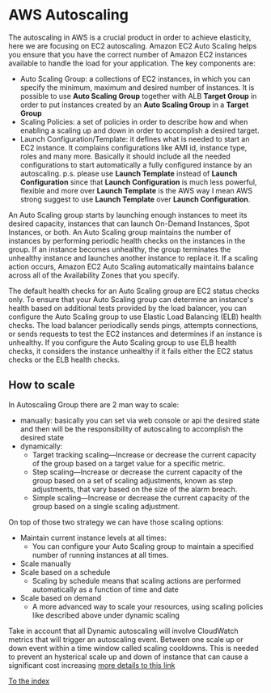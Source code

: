 # AWS Autoscaling

The autoscaling in AWS is a crucial product in order to achieve elasticity, here we are focusing on EC2 autoscaling.
Amazon EC2 Auto Scaling helps you ensure that you have the correct number of Amazon EC2 instances available to handle the load for your application.
The key components are:
- Auto Scaling Group: a collections of EC2 instances, in which you can specify the minimum, maximum and desired number of instances.
  It is possible to use **Auto Scaling Group** together with ALB **Target Group** in order to put instances created by an **Auto Scaling Group** in a **Target Group** 
- Scaling Policies: a set of policies in order to describe how and when enabling a scaling up and down in order to accomplish a desired target.
- Launch Configuration/Template: it defines what is needed to start an EC2 instance. It complains configurations like AMI id, instance type, roles and many more. Basically it should include all the 
  needed configurations to start automatically a fully configured instance by an autoscaling.
  p.s. please use **Launch Template** instead of **Launch Configuration** since that **Launch Configuration** is much less powerful, flexible and more over **Launch Template** is the AWS way 
  I mean AWS strong suggest to use **Launch Template** over **Launch Configuration**.

An Auto Scaling group starts by launching enough instances to meet its desired capacity, instances that can launch On-Demand Instances, Spot Instances, or both.
An Auto Scaling group maintains the number of instances by performing periodic health checks on the instances in the group.
If an instance becomes unhealthy, the group terminates the unhealthy instance and launches another instance to replace it.
If a scaling action occurs, Amazon EC2 Auto Scaling automatically maintains balance across all of the Availability Zones that you specify.

The default health checks for an Auto Scaling group are EC2 status checks only. 
To ensure that your Auto Scaling group can determine an instance's health based on additional tests provided by the load balancer,
you can configure the Auto Scaling group to use Elastic Load Balancing (ELB) health checks. The load balancer periodically sends pings, 
attempts connections, or sends requests to test the EC2 instances and determines if an instance is unhealthy.
If you configure the Auto Scaling group to use ELB health checks, it considers the instance unhealthy if it fails either the EC2 status checks or the ELB health checks.

## How to scale
In Autoscaling Group there are 2 man way to scale:
- manually: basically you can set via web console or api the desired state and then will be the responsibility of autoscaling to accomplish the desired state
- dynamically:
  - Target tracking scaling—Increase or decrease the current capacity of the group based on a target value for a specific metric.
  - Step scaling—Increase or decrease the current capacity of the group based on a set of scaling adjustments, known as step adjustments, that vary based on the size of the alarm breach.
  - Simple scaling—Increase or decrease the current capacity of the group based on a single scaling adjustment. 

On top of those two strategy we can have those scaling options:
- Maintain current instance levels at all times: 
  - You can configure your Auto Scaling group to maintain a specified number of running instances at all times.
- Scale manually
- Scale based on a schedule
  - Scaling by schedule means that scaling actions are performed automatically as a function of time and date
- Scale based on demand
  - A more advanced way to scale your resources, using scaling policies like described above under dynamic scaling 

Take in account that all Dynamic autoscaling will involve CloudWatch metrics that will trigger an autoscaling event. 
Between one scale up or down event within a time window called scaling cooldowns. 
This is needed to prevent an hysterical scale up and down of instance that can cause a significant cost increasing 
[more details to this link](https://docs.aws.amazon.com/autoscaling/ec2/userguide/what-is-amazon-ec2-auto-scaling.html)

[To the index](https://github.com/mrFlick72/aws_course/blob/main/README.md)